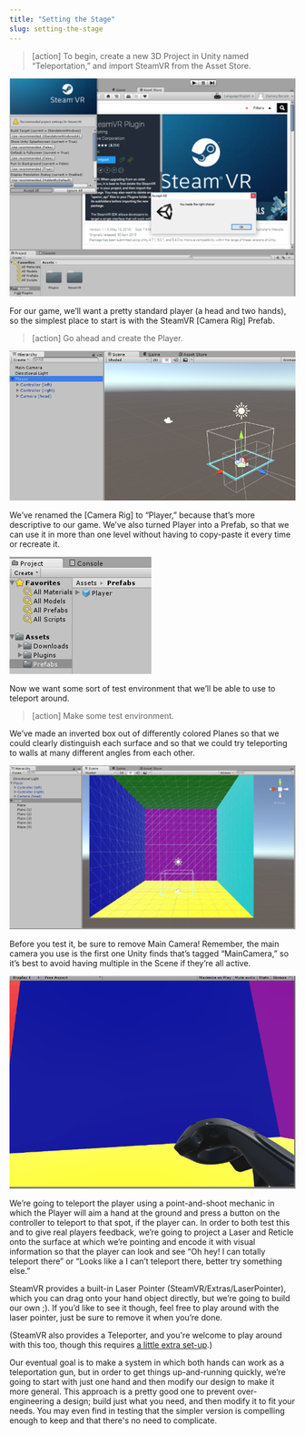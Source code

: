 ```yaml
---
title: "Setting the Stage"
slug: setting-the-stage
---
```


>[action]
>To begin, create a new 3D Project in Unity named “Teleportation,” and import SteamVR from the Asset Store.

![](../media/image84.png)

For our game, we’ll want a pretty standard player (a head and two hands), so the simplest place to start is with the SteamVR \[Camera Rig\] Prefab.

>[action]
>Go ahead and create the Player.

![](../media/image68.png)

We’ve renamed the \[Camera Rig\] to “Player,” because that’s more descriptive to our game. We’ve also turned Player into a Prefab, so that we can use it in more than one level without having to copy-paste it every time or recreate it.

![](../media/image37.png)

Now we want some sort of test environment that we’ll be able to use to teleport around.

>[action]
>Make some test environment.

We’ve made an inverted box out of differently colored Planes so that we could clearly distinguish each surface and so that we could try teleporting to walls at many different angles from each other.

![](../media/image58.png)

Before you test it, be sure to remove Main Camera! Remember, the main camera you use is the first one Unity finds that’s tagged “MainCamera,” so it’s best to avoid having multiple in the Scene if they’re all active.

![](../media/image53.gif)

We’re going to teleport the player using a point-and-shoot mechanic in which the Player will aim a hand at the ground and press a button on the controller to teleport to that spot, if the player can. In order to both test this and to give real players feedback, we’re going to project a Laser and Reticle onto the surface at which we’re pointing and encode it with visual information so that the player can look and see “Oh hey! I can totally teleport there” or “Looks like a I can’t teleport there, better try something else.”

SteamVR provides a built-in Laser Pointer (SteamVR/Extras/LaserPointer), which you can drag onto your hand object directly, but we’re going to build our own ;). If you’d like to see it though, feel free to play around with the laser pointer, just be sure to remove it when you’re done.

(SteamVR also provides a Teleporter, and you're welcome to play around with this too, though this requires [a little extra set-up](http://www.vrstorytelling.org/fixed-teleporting-with-the-vive-in-unity/).)

Our eventual goal is to make a system in which both hands can work as a teleportation gun, but in order to get things up-and-running quickly, we’re going to start with just one hand and then modify our design to
make it more general. This approach is a pretty good one to prevent over-engineering a design; build just what you need, and then modify it to fit your needs. You may even find in testing that the simpler version is compelling enough to keep and that there's no need to complicate.
